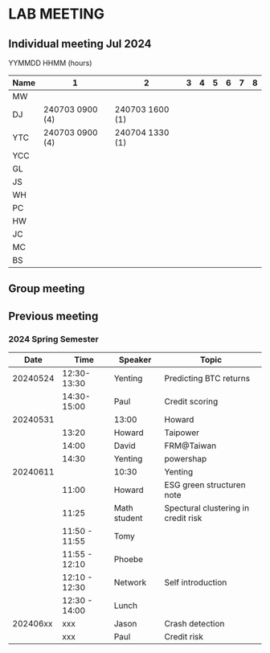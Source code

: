 # LAB MEETING


## Individual meeting Jul 2024 

YYMMDD HHMM (hours)

|Name| 1| 2| 3| 4| 5|6 | 7|8|
|---|--|--|--|--|--|--|--|--|
|MW| 
|DJ| 240703 0900 (4) | 240703 1600 (1)|
|YTC|  240703 0900 (4)| 240704 1330 (1)|
|YCC| 
|GL
| JS|
|WH | 
| PC|
|HW|
| JC|
| MC|
| BS | 

## Group meeting 




## Previous meeting


### 2024 Spring Semester

|Date | Time | Speaker | Topic |
|---|----|----|----|
|20240524|12:30-13:30|	Yenting	| Predicting BTC returns|
| |14:30-15:00|	Paul	| Credit scoring|
|20240531||13:00	| Howard	| Redispatch 2.0 https://www.sciencedirect.com/science/article/pii/S0306261923017154?via%3Dihub |
||13:20	| Howard	| Taipower |
||14:00 |	David	| FRM@Taiwan|
||14:30	| Yenting	| powershap|
|20240611|| 10:30 | Yenting | Predicting BTC returns|
|| 11:00 |Howard | ESG green structuren note|
|| 11:25 | Math student | Spectural clustering in credit risk|
||11:50 - 11:55  | Tomy | 
|| 11:55 - 12:10 | Phoebe |  
|| 12:10 - 12:30 | Network| Self introduction | 
|| 12:30 - 14:00 | Lunch | 
|202406xx| xxx |Jason | Crash detection|
|| xxx | Paul | Credit risk |
